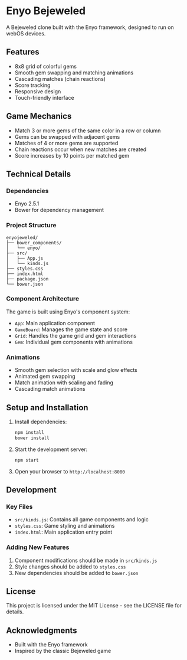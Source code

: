 # Enyo Bejeweled

A Bejeweled clone built with the Enyo framework, designed to run on webOS devices.

## Features

- 8x8 grid of colorful gems
- Smooth gem swapping and matching animations
- Cascading matches (chain reactions)
- Score tracking
- Responsive design
- Touch-friendly interface

## Game Mechanics

- Match 3 or more gems of the same color in a row or column
- Gems can be swapped with adjacent gems
- Matches of 4 or more gems are supported
- Chain reactions occur when new matches are created
- Score increases by 10 points per matched gem

## Technical Details

### Dependencies
- Enyo 2.5.1
- Bower for dependency management

### Project Structure
```
enyojeweled/
├── bower_components/
│   └── enyo/
├── src/
│   ├── App.js
│   └── kinds.js
├── styles.css
├── index.html
├── package.json
└── bower.json
```

### Component Architecture

The game is built using Enyo's component system:

- `App`: Main application component
- `GameBoard`: Manages the game state and score
- `Grid`: Handles the game grid and gem interactions
- `Gem`: Individual gem components with animations

### Animations

- Smooth gem selection with scale and glow effects
- Animated gem swapping
- Match animation with scaling and fading
- Cascading match animations

## Setup and Installation

1. Install dependencies:
   ```bash
   npm install
   bower install
   ```

2. Start the development server:
   ```bash
   npm start
   ```

3. Open your browser to `http://localhost:8080`

## Development

### Key Files

- `src/kinds.js`: Contains all game components and logic
- `styles.css`: Game styling and animations
- `index.html`: Main application entry point

### Adding New Features

1. Component modifications should be made in `src/kinds.js`
2. Style changes should be added to `styles.css`
3. New dependencies should be added to `bower.json`

## License

This project is licensed under the MIT License - see the LICENSE file for details.

## Acknowledgments

- Built with the Enyo framework
- Inspired by the classic Bejeweled game 